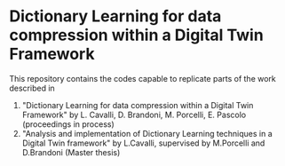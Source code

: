# Dictionary Learning for data compression within a Digital Twin Framework
This repository contains the codes capable to replicate parts of the work described in 
1. "Dictionary Learning for data compression within a Digital Twin Framework" by L. Cavalli, D. Brandoni, M. Porcelli, E. Pascolo (proceedings in process) 
2. "Analysis and implementation of Dictionary Learning techniques in a Digital Twin framework" by L.Cavalli, supervised by M.Porcelli and D.Brandoni (Master thesis)

